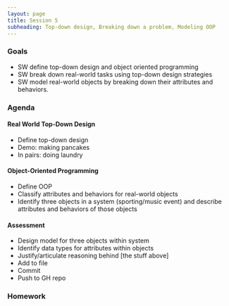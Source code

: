 ```yaml
---
layout: page
title: Session 5
subheading: Top-down design, Breaking down a problem, Modeling OOP
---
```


### Goals
* SW define top-down design and object oriented programming
* SW break down real-world tasks using top-down design strategies
* SW model real-world objects by breaking down their attributes and behaviors. 


### Agenda

#### Real World Top-Down Design

* Define top-down design
* Demo: making pancakes
* In pairs: doing laundry

#### Object-Oriented Programming

* Define OOP
* Classify attributes and behaviors for real-world objects
* Identify three objects in a system (sporting/music event) and describe attributes and behaviors of those objects


#### Assessment

* Design model for three objects within system
* Identify data types for attributes within objects
* Justify/articulate reasoning behind [the stuff above]
* Add to file
* Commit
* Push to GH repo


### Homework
